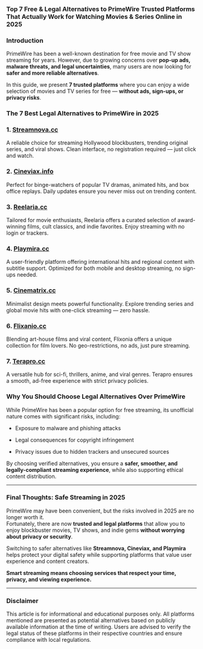 ### **Top 7 Free & Legal Alternatives to PrimeWire Trusted Platforms That Actually Work for Watching Movies & Series Online in 2025**

### **Introduction**

PrimeWire has been a well-known destination for free movie and TV show streaming for years. However, due to growing concerns over **pop-up ads, malware threats, and legal uncertainties**, many users are now looking for **safer and more reliable alternatives**.

In this guide, we present **7 trusted platforms** where you can enjoy a wide selection of movies and TV series for free — **without ads, sign-ups, or privacy risks**.


### **The 7 Best Legal Alternatives to PrimeWire in 2025**


### **1. [Streamnova.cc](https://123watchnow.com)**

A reliable choice for streaming Hollywood blockbusters, trending original series, and viral shows. Clean interface, no registration required — just click and watch.

### **2. [Cineviax.info](https://123watchnow.com)**

Perfect for binge-watchers of popular TV dramas, animated hits, and box office replays. Daily updates ensure you never miss out on trending content.

### **3. [Reelaria.cc](https://123watchnow.com)**

Tailored for movie enthusiasts, Reelaria  offers a curated selection of award-winning films, cult classics, and indie favorites. Enjoy streaming with no login or trackers.

### **4. [Playmira.cc](https://123watchnow.com)**

A user-friendly platform offering international hits and regional content with subtitle support. Optimized for both mobile and desktop streaming, no sign-ups needed.

### **5. [Cinematrix.cc](https://123watchnow.com)**

Minimalist design meets powerful functionality. Explore trending series and global movie hits with one-click streaming — zero hassle.

### **6. [Flixanio.cc](https://123watchnow.com)**

Blending art-house films and viral content, Flixonia offers a unique collection for film lovers. No geo-restrictions, no ads, just pure streaming.

### **7. [Terapro.cc](https://123watchnow.com)**

A versatile hub for sci-fi, thrillers, anime, and viral genres. Terapro ensures a smooth, ad-free experience with strict privacy policies.



### **Why You Should Choose Legal Alternatives Over PrimeWire**

While PrimeWire has been a popular option for free streaming, its unofficial nature comes with significant risks, including:

-   Exposure to malware and phishing attacks
    
-   Legal consequences for copyright infringement
    
-   Privacy issues due to hidden trackers and unsecured sources
    

By choosing verified alternatives, you ensure a **safer, smoother, and legally-compliant streaming experience**, while also supporting ethical content distribution.

----------

### **Final Thoughts: Safe Streaming in 2025**

PrimeWire may have been convenient, but the risks involved in 2025 are no longer worth it.  
Fortunately, there are now **trusted and legal platforms** that allow you to enjoy blockbuster movies, TV shows, and indie gems **without worrying about privacy or security**.

Switching to safer alternatives like **Streamnova, Cineviax, and Playmira** helps protect your digital safety while supporting platforms that value user experience and content creators.

**Smart streaming means choosing services that respect your time, privacy, and viewing experience.**

----------

### **Disclaimer**

This article is for informational and educational purposes only. All platforms mentioned are presented as potential alternatives based on publicly available information at the time of writing. Users are advised to verify the legal status of these platforms in their respective countries and ensure compliance with local regulations.
